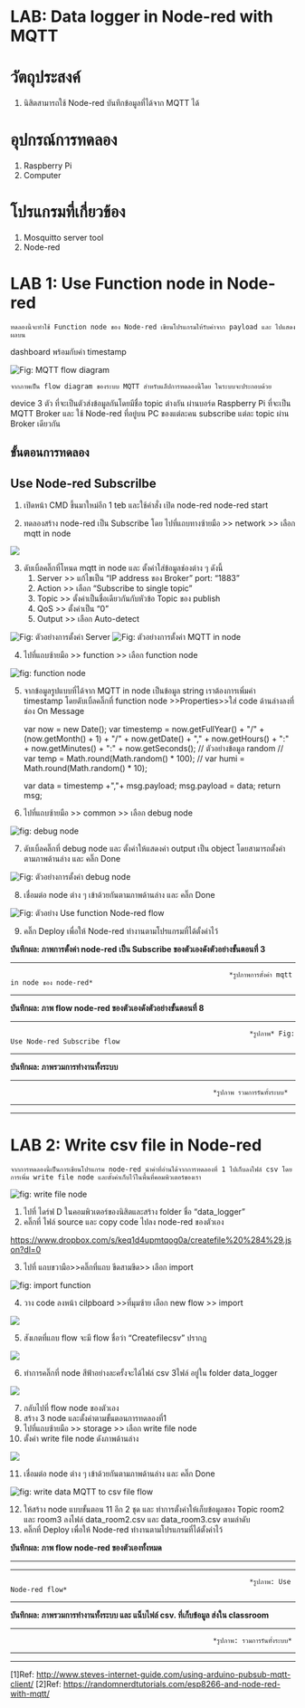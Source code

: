 # LAB: Data logger in Node-red with MQTT 

# **วัตถุประสงค์**
1. นิสิตสามารถใช้ Node-red บันทึกข้อมูลที่ได้จาก MQTT ได้


# **อุปกรณ์การทดลอง**
1. Raspberry Pi
2. Computer
# **โปรแกรมที่เกี่ยวข้อง**
1. Mosquitto server tool
2. Node-red


# **LAB 1: Use Function node in Node-red** 
    ทดลองนี้จะทำใช้ Function node ของ Node-red เขียนโปรแกรมให้รับค่าจาก payload และ ไปแสดงผลบน 

dashboard พร้อมกับค่า timestamp 


![Fig: MQTT flow diagram](https://paper-attachments.dropboxusercontent.com/s_E52CE9636CC21E54CB784CCA8A27CB5635D96E67078036B8A8B926DABD6486D6_1676179284557_file.png)

    
    จากภาพเป็น flow diagram ของระบบ MQTT สำหรับแล็ปการทดลองนี้โดย ในระบบจะประกอบด้วย 

device 3 ตัว ที่จะเป็นตัวส่งข้อมูลกันโดยมีชื่อ topic ต่างกัน ผ่านบอร์ด Raspberry Pi ที่จะเป็น MQTT Broker และ ใช้ Node-red ที่อยู่บน PC ของแต่ละคน subscribe แต่ละ topic ผ่าน Broker เดียวกัน 

## **ขั้นตอนการทดลอง**
## **Use Node-red Subscrilbe**
1. เปิดหน้า CMD ขึ้นมาใหม่อีก 1 teb และใช้คำสั่ง เปิด node-red 
    node-red start 


2. ทดลองสร้าง node-red เป็น Subscribe โดย ไปที่แถบทางซ้ายมือ >> network >> เลือก mqtt in node


![](https://paper-attachments.dropboxusercontent.com/s_7788A459FC6A88558CA5CA14FB949EF0AF66791C1E6DA46173C45740A9B53F44_1674121375258_Screenshot+2023-01-19+164133.png)



3. ดับเบิ้ลคลิ๊กที่โหนด mqtt in node และ ตั้งค่าใส่ข้อมูลช่องต่าง ๆ ดังนี้
    1. Server >> แก้ไขเป็น “IP address ของ Broker” port: “1883”
    2. Action >> เลือก “Subscribe to single topic”
    3. Topic >> ตั้งค่าเป็นชื่อเดียวกันกับหัวข้อ Topic ของ publish
    4. QoS >> ตั้งค่าเป็น “0” 
    5. Output >> เลือก Auto-detect
    
![Fig: ตัวอย่างการตั้งค่า Server](https://paper-attachments.dropboxusercontent.com/s_DA7F9304F7FD16C94028EC84CCC3FE7AF8CB3BE2BB9AC49BF08A86122CCAFA23_1675391744627_image.png)
![Fig: ตัวอย่างการตั้งค่า MQTT in node](https://paper-attachments.dropboxusercontent.com/s_DA7F9304F7FD16C94028EC84CCC3FE7AF8CB3BE2BB9AC49BF08A86122CCAFA23_1675392598210_image.png)



4. ไปที่แถบซ้ายมือ >> function >> เลือก function node


![fig: function node](https://paper-attachments.dropboxusercontent.com/s_E52CE9636CC21E54CB784CCA8A27CB5635D96E67078036B8A8B926DABD6486D6_1675937730119_Screenshot+2023-02-09+171434.png)

5. จากข้อมูลรูปแบบที่ได้จาก MQTT in node เป็นข้อมูล string เราต้องการเพิ่มค่า timestamp โดยดับเบิ้ลคลิ๊กที่ function node >>Properties>>ใส่ code ด้านล่างลงที่ช่อง On Message 


    var now = new Date();
    var timestemp = now.getFullYear()
        + "/" + (now.getMonth() + 1)
        + "/" + now.getDate()
        + "," + now.getHours()
        + ":" + now.getMinutes()
        + ":" + now.getSeconds();
    // ตัวอย่างข้อมูล random
    // var temp = Math.round(Math.random() * 100);
    // var humi = Math.round(Math.random() * 10);
    
    var data = timestemp +","+ msg.payload;
    msg.payload = data;
    return msg;
    


6. ไปที่แถบซ้ายมือ >> common >> เลือก debug node


![fig:  debug node](https://paper-attachments.dropboxusercontent.com/s_7788A459FC6A88558CA5CA14FB949EF0AF66791C1E6DA46173C45740A9B53F44_1674122277007_Screenshot+2023-01-19+165723.png)



7. ดับเบิ้ลคลิ๊กที่ debug node และ ตั้งค่าให้แสดงค่า output เป็น object โดยสามารถตั้งค่าตามภาพด้านล่าง และ คลิ๊ก Done


![Fig: ตัวอย่างการตั้งค่า debug node](https://paper-attachments.dropboxusercontent.com/s_DA7F9304F7FD16C94028EC84CCC3FE7AF8CB3BE2BB9AC49BF08A86122CCAFA23_1675409973531_image.png)




8. เชื่อมต่อ node ต่าง ๆ เข้าด้วยกันตามภาพด้านล่าง และ คลิ๊ก Done


![Fig: ตัวอย่าง Use function Node-red  flow](https://paper-attachments.dropboxusercontent.com/s_E52CE9636CC21E54CB784CCA8A27CB5635D96E67078036B8A8B926DABD6486D6_1675939703260_image.png)



9. คลิ๊ก Deploy เพื่อให้ Node-red ทำงานตามโปรแกรมที่ได้ตั้งค่าไว้

**บันทึกผล: ภาพการตั้งค่า node-red เป็น Subscribe ของตัวเองดังตัวอย่างขั้นตอนที่ 3** 


----------




                                                          *รูปภาพการตั้งค่า mqtt in node ของ node-red* 





----------

**บันทึกผล: ภาพ flow node-red  ของตัวเองดังตัวอย่างขั้นตอนที่ 8**


----------




                                                               *รูปภาพ* Fig: Use Node-red Subscribe flow





----------

**บันทึกผล: ภาพรวมการทำงานทั้งระบบ**

----------







                                                      *รูปภาพ รวมการรันทั้งระบบ*








----------
----------


# **LAB 2: Write csv file in Node-red**

    จากการทดลองนี้เป็นการเขียนโปรแกรม node-red นำค่าที่อ่านได้จากการทดลองที่ 1 ไปเก็บลงไฟล์ csv โดยการเพิ่ม write file node และตั้งค่าเก็บไว้ในพื้นที่คอมพิวเตอร์ของเรา      
      

![fig: write file node](https://paper-attachments.dropboxusercontent.com/s_658EA92A6511F4A6D9DBC5C18FA68E122C12026AE7FD8BD469980BE09BFF5730_1668764340477_image.png)



1. ไปที่ ไดร์ฟ D ในคอมพิวเตอร์ของนิสิตและสร้าง folder ชื่อ “data_logger” 
2. คลิ๊กที่ ไฟล์ source และ copy code ไปลง node-red ของตัวเอง 


https://www.dropbox.com/s/keq1d4upmtqog0a/createfile%20%284%29.json?dl=0




3. ไปที่ แถบขวามือ>>คลิ๊กที่แถบ ขีดสามขีด>> เลือก import


![fig: import function](https://paper-attachments.dropboxusercontent.com/s_E52CE9636CC21E54CB784CCA8A27CB5635D96E67078036B8A8B926DABD6486D6_1676198928565_Untitled.png)

4. วาง code ลงหน้า cilpboard >>ที่มุมซ้าย เลือก new flow >> import 


![](https://paper-attachments.dropboxusercontent.com/s_E52CE9636CC21E54CB784CCA8A27CB5635D96E67078036B8A8B926DABD6486D6_1676199206287_Untitled.png)

5. สังเกตที่แถบ flow จะมี flow ชื่อว่า “Createfilecsv” ปรากฎ


![](https://paper-attachments.dropboxusercontent.com/s_E52CE9636CC21E54CB784CCA8A27CB5635D96E67078036B8A8B926DABD6486D6_1676199329352_image.png)

6. ทำการคลิ๊กที่ node สีฟ้าอย่างละครั้งจะได้ไฟล์ csv 3ไฟล์ อยู่ใน folder data_logger


![](https://paper-attachments.dropboxusercontent.com/s_E52CE9636CC21E54CB784CCA8A27CB5635D96E67078036B8A8B926DABD6486D6_1676199448253_image.png)

7. กลับไปที่ flow node ของตัวเอง 
8. สร้าง 3 node และตั้งค่าตามขั้นตอนการทดลองที่1 
9. ไปที่แถบซ้ายมือ >> storage >> เลือก write file node
10. ตั้งค่า write file node ดังภาพด้านล่าง


![](https://paper-attachments.dropboxusercontent.com/s_E52CE9636CC21E54CB784CCA8A27CB5635D96E67078036B8A8B926DABD6486D6_1676200773070_image.png)

11. เชื่อมต่อ node ต่าง ๆ เข้าด้วยกันตามภาพด้านล่าง และ คลิ๊ก Done


![fig: write data MQTT to csv file flow](https://paper-attachments.dropboxusercontent.com/s_E52CE9636CC21E54CB784CCA8A27CB5635D96E67078036B8A8B926DABD6486D6_1676200873202_image.png)

12. ให้สร้าง node แบบขั้นตอน 11 อีก 2 ชุด และ ทำการตั้งค่าให้เก็บข้อมูลของ Topic room2 และ room3 ลงไฟล์ data_room2.csv และ data_room3.csv ตามลำดับ
13. คลิ๊กที่ Deploy เพื่อให้ Node-red ทำงานตามโปรแกรมที่ได้ตั้งค่าไว้

**บันทึกผล: ภาพ flow node-red  ของตัวเองทั้งหมด**
 ****

----------




                                                               *รูปภาพ: Use Node-red flow*





----------

**บันทึกผล: ภาพรวมการทำงานทั้งระบบ และ แน็บไฟล์ csv. ที่เก็บข้อมูล ส่งใน classroom**

----------







                                                      *รูปภาพ: รวมการรันทั้งระบบ*









----------




----------

[1]Ref: http://www.steves-internet-guide.com/using-arduino-pubsub-mqtt-client/
[2]Ref: https://randomnerdtutorials.com/esp8266-and-node-red-with-mqtt/


